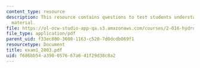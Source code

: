 ```yaml
---
content_type: resource
description: This resource contains questions to test students understanding of course
  material.
file: https://ol-ocw-studio-app-qa.s3.amazonaws.com/courses/2-016-hydrodynamics-13-012-fall-2005/f686bb54a390057667a641f29d38c8a2_exam1_2003.pdf
file_type: application/pdf
parent_uid: f33ec800-3608-1163-c520-7d0dcdb069f1
resourcetype: Document
title: exam1_2003.pdf
uid: f686bb54-a390-0576-67a6-41f29d38c8a2
---
```

